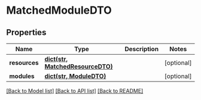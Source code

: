 # MatchedModuleDTO

## Properties
Name | Type | Description | Notes
------------ | ------------- | ------------- | -------------
**resources** | [**dict(str, MatchedResourceDTO)**](MatchedResourceDTO.md) |  | [optional] 
**modules** | [**dict(str, ModuleDTO)**](ModuleDTO.md) |  | [optional] 

[[Back to Model list]](../README.md#documentation-for-models) [[Back to API list]](../README.md#documentation-for-api-endpoints) [[Back to README]](../README.md)

